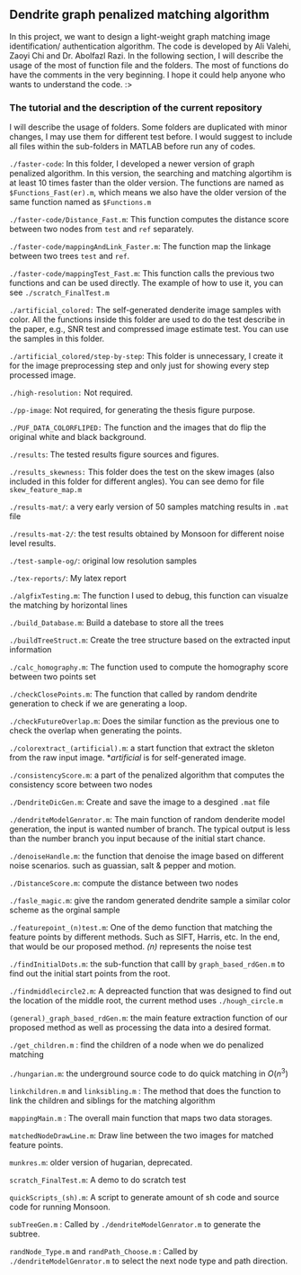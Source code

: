 ## Dendrite graph penalized matching algorithm

In this project, we want to design a light-weight graph matching image identification/ authentication algorithm. The code is developed by Ali Valehi, Zaoyi Chi and Dr. Abolfazl Razi. In the following section, I will describe the usage of the most of function file and the folders. The most of functions do have the comments in the very beginning. I hope it could help anyone who wants to understand the code. :>

### The tutorial and the description of the current repository

 I will describe the usage of folders. Some folders are duplicated with minor changes, I may use them for different test before. I would suggest to include all files within the sub-folders in MATLAB before run any of codes. 

`./faster-code`: In this folder, I developed a newer version of graph penalized algorithm. In this version, the searching and matching algortihm is at least 10 times faster than the older version. The functions are named as `$Functions_Fast(er).m`, which means we also have the older version of the same function named as `$Functions.m`

`./faster-code/Distance_Fast.m`: This function computes the distance score between two nodes from `test` and `ref` separately. 

`./faster-code/mappingAndLink_Faster.m`: The function map the linkage between two trees `test` and `ref`.

`./faster-code/mappingTest_Fast.m`: This function calls the previous two functions and can be used directly. The example of how to use it, you can see `./scratch_FinalTest.m`

`./artificial_colored:` The self-generated denderite image samples with color. All the functions inside this folder are used to do the test describe in the paper, e.g., SNR test and compressed image estimate test. You can use the samples in this folder.

`./artificial_colored/step-by-step`: This folder is unnecessary, I create it for the image preprocessing step and only just for showing every step processed image.

`./high-resolution:` Not required.

`./pp-image`: Not required, for generating the thesis figure purpose.

`./PUF_DATA_COLORFLIPED:` The function and the images that do flip the original white and black background.

`./results`: The tested results figure sources and figures.

`./results_skewness:` This folder does the test on the skew images (also included in this folder for different angles). You can see demo for file `skew_feature_map.m`

`./results-mat/`: a very early version of 50 samples matching results in `.mat` file

`./results-mat-2/`: the test results obtained by Monsoon for different noise level results.

`./test-sample-og/`: original low resolution samples

`./tex-reports/`: My latex report

`./algfixTesting.m`: The function I used to debug, this function can visualze the matching by horizontal lines

`./build_Database.m`: Build a datebase to store all the trees

`./buildTreeStruct.m`: Create the tree structure based on the extracted input information

`./calc_homography.m`: The function used to compute the homography score between two points set

`./checkClosePoints.m`: The function that called by random dendrite generation to check if we are generating a loop.

`./checkFutureOverlap.m`: Does the similar function as the previous one to check the overlap when generating the points.

`./colorextract_(artificial).m`: a start function that extract the skleton from the raw input image. **artificial* is for self-generated image.

`./consistencyScore.m`: a part of the penalized algorithm that computes the consistency score between two nodes

`./DendriteDicGen.m`: Create and save the image to a desgined `.mat` file

`./dendriteModelGenrator.m`: The main function of random denderite model generation, the input is wanted number of branch. The typical output is less than the number branch you input because of the initial start chance.

`./denoiseHandle.m`: the function that denoise the image based on different noise scenarios. such as guassian, salt & pepper and motion. 

`./DistanceScore.m`: compute the distance between two nodes

`./fasle_magic.m`: give the random generated dendrite sample a similar color scheme as the orginal sample

`./featurepoint_(n)test.m`: One of the demo function that matching the feature points by different methods. Such as SIFT, Harris, etc. In the end, that would be our proposed method. *(n)* represents the noise test

`./findInitialDots.m`: the sub-function that calll by `graph_based_rdGen.m` to find out the initial start points from the root.

`./findmiddlecircle2.m`: A depreacted function that was designed to find out the location of the middle root, the current method uses `./hough_circle.m`

`(general)_graph_based_rdGen.m`: the main feature extraction function of our proposed method as well as processing the data into a desired format.

`./get_children.m` : find the children of a node when we do penalized matching

`./hungarian.m`: the underground source code to do quick matching in $O(n^3)$

`linkchildren.m` and `linksibling.m` : The method that does the function to link the children and siblings for the matching algorithm

`mappingMain.m` : The overall main function that maps two data storages.

`matchedNodeDrawLine.m`: Draw line between the two images for matched feature points.

`munkres.m`: older version of hugarian, deprecated.

`scratch_FinalTest.m`: A demo to do scratch test

`quickScripts_(sh).m`: A script to generate amount of sh code and source code for running Monsoon.

`subTreeGen.m` : Called by `./dendriteModelGenrator.m` to generate the subtree.

`randNode_Type.m` and `randPath_Choose.m` : Called by `./dendriteModelGenrator.m` to select the next node type and path direction. 
